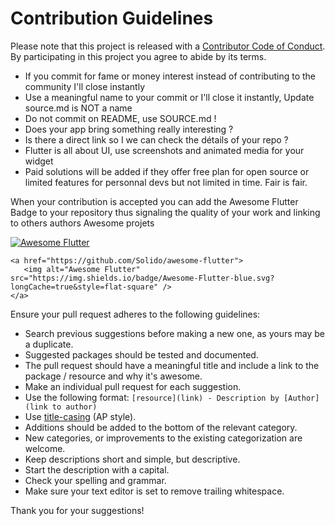 # Contribution Guidelines

Please note that this project is released with a [Contributor Code of Conduct](https://github.com/spring-projects/spring-framework/blob/master/CODE_OF_CONDUCT.adoc). By participating in this project you agree to abide by its terms.

- If you commit for fame or money interest instead of contributing to the community I'll close instantly
- Use a meaningful name to your commit or I'll close it instantly, Update source.md is NOT a name
- Do not commit on README, use SOURCE.md !
- Does your app bring something really interesting ?
- Is there a direct link so I we can check the détails of your repo ?
- Flutter is all about UI, use screenshots and animated media for your widget
- Paid solutions will be added if they offer free plan for open source or limited features for personnal devs but not limited in time. Fair is fair.

When your contribution is accepted you can add the Awesome Flutter Badge to your repository
thus signaling the quality of your work and linking to others authors Awesome projets

 <a href="https://stackoverflow.com/questions/tagged/flutter?sort=votes">
  <img alt="Awesome Flutter" src="https://img.shields.io/badge/Awesome-Flutter-blue.svg?longCache=true&style=flat-square" />
 </a>
 
 ``` 
<a href="https://github.com/Solido/awesome-flutter">
    <img alt="Awesome Flutter" src="https://img.shields.io/badge/Awesome-Flutter-blue.svg?longCache=true&style=flat-square" />
</a>
```
 

Ensure your pull request adheres to the following guidelines:

- Search previous suggestions before making a new one, as yours may be a duplicate.
- Suggested packages should be tested and documented.
- The pull request should have a meaningful title and include a link to the package / resource and why it's awesome.
- Make an individual pull request for each suggestion.
- Use the following format: `[resource](link) - Description by [Author](link to author)`
- Use [title-casing](http://titlecapitalization.com) (AP style).
- Additions should be added to the bottom of the relevant category.
- New categories, or improvements to the existing categorization are welcome.
- Keep descriptions short and simple, but descriptive.
- Start the description with a capital.
- Check your spelling and grammar.
- Make sure your text editor is set to remove trailing whitespace.

Thank you for your suggestions!

